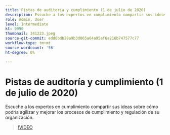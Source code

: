 ```yaml
---
title: Pistas de auditoría y cumplimiento (1 de julio de 2020)
description: Escuche a los expertos en cumplimiento compartir sus ideas sobre cómo podría agilizar y mejorar los procesos de cumplimiento y regulación de su organización.
role: Admin, User
level: Intermediate
kt: 9990
thumbnail: 341223.jpeg
source-git-commit: edd0bdb28a9b3d065a64a95af6a216b747577c77
workflow-type: tm+mt
source-wordcount: '56'
ht-degree: 0%

---
```


# Pistas de auditoría y cumplimiento (1 de julio de 2020)

Escuche a los expertos en cumplimiento compartir sus ideas sobre cómo podría agilizar y mejorar los procesos de cumplimiento y regulación de su organización.

>[!VIDEO](https://video.tv.adobe.com/v/341223/?quality=12&learn=on)
